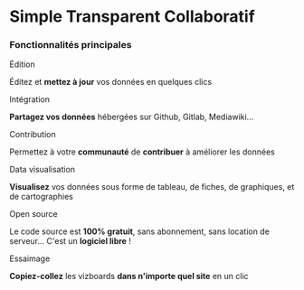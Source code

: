 <!-- <p class="title has-text-centered mt-6 pt-6">
  Comment ça marche ?
</p> -->

<h1
  class="has-text-centered is-uppercase mt-6 mb-6 pt-6">
  Simple
  <span class="mx-5">
    Transparent
  </span>
  Collaboratif
</h1>

<h3
  class="has-text-centered mt-6 mb-6">
  Fonctionnalités principales
</h3>

<div
  class="tile is-ancestor is--fullheight mt-6 pt-6"
  style="">
  <div class="tile is-vertical is-4">
    <div class="tile is-parent">
      <article class="tile is-child notification is-dark py-2">
        <p class="title">
          <span class="icon is-small mr-3">
            <i class="mdi mdi-pencil"></i>
          </span>
          Édition
        </p>
        <p class="subtitle">
          Éditez et <b>mettez à jour</b> vos données en quelques clics
        </p>
      </article>
    </div>
    <div class="tile is-parent">
      <article class="tile is-child notification is-white-ter py-2">
        <p class="title">
          <span class="icon is-small mr-3">
            <i class="mdi mdi-share-variant"></i>
          </span>
          Intégration
        </p>
        <p class="subtitle">
          <b>Partagez vos données</b> hébergées sur Github, Gitlab, Mediawiki...
        </p>
      </article>
    </div>
  </div>
  <div class="tile is-vertical is-4">
    <div class="tile is-parent">
      <article class="tile is-child notification is-white-ter py-2">
        <p class="title">
          <span class="icon is-small mr-3">
            <i class="mdi mdi-account-group"></i>
          </span>
          Contribution
        </p>
        <p class="subtitle">
          Permettez à votre <b>communauté</b> de <b>contribuer</b> à améliorer les données
        </p>
      </article>
    </div>
    <div class="tile is-parent">
      <article class="tile is-child notification is-dark py-2">
        <p class="title">
          <span class="icon is-small mr-3">
            <i class="mdi mdi-table"></i>
          </span>
          Data visualisation
        </p>
        <p class="subtitle">
          <b>Visualisez</b> vos données sous forme de tableau, de fiches, de graphiques, et de cartographies
        </p>
      </article>
    </div>
  </div>
  <div class="tile is-vertical is-4">
    <div class="tile is-parent">
      <article class="tile is-child notification is-dark py-2">
        <p class="title">
          <span class="icon is-small mr-3">
            <i class="mdi mdi-currency-usd-off"></i>
          </span>
          Open source
        </p>
        <p class="subtitle">
          Le code source est <b>100% gratuit</b>, sans abonnement, sans location de serveur...
          C'est un <b>logiciel libre</b> !
        </p>
      </article>
    </div>
    <div class="tile is-parent">
      <article class="tile is-child notification is-white-ter py-2">
        <p class="title">
          <span class="icon is-small mr-3">
            <i class="mdi mdi-content-copy"></i>
          </span>
          Essaimage
        </P>
        <p class="subtitle">
          <b>Copiez-collez</b> les vizboards <b>dans n'importe quel site</b> en un clic
        </p>
      </article>
    </div>
  </div>
</div>
